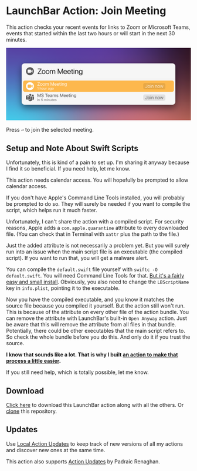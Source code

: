 # LaunchBar Action: Join Meeting

This action checks your recent events for links to Zoom or Microsoft Teams, events that started within the last two hours or will start in the next 30 minutes. 

<img src="01.png" width="648"/>

Press `⏎` to join the selected meeting. 

## Setup and Note About Swift Scripts

Unfortunately, this is kind of a pain to set up. I'm sharing it anyway because I find it so beneficial. If you need help, let me know.

This action needs calendar access. You will hopefully be prompted to allow calendar access.

If you don't have Apple's Command Line Tools installed, you will probably be prompted to do so. They will surely be needed if you want to compile the script, which helps run it much faster. 

Unfortunately, I can't share the action with a compiled script. For security reasons, Apple adds a `com.apple.quarantine` attribute to every downloaded file. (You can check that in Terminal with `‌xattr` plus the path to the file.) 

Just the added attribute is not necessarily a problem yet. But you will surely run into an issue when the main script file is an executable (the compiled script). If you want to run that, you will get a malware alert.

You can compile the `default.swift` file yourself with `swiftc -O default.swift`. You will need Command Line Tools for that. [But it's a fairly easy and small install](https://www.maketecheasier.com/install-command-line-tools-without-xcode/). Obviously, you also need to change the `LBScriptName` key in `info.plist`, pointing it to the executable. 

Now you have the compiled executable, and you know it matches the source file because you compiled it yourself. But the action still won't run. This is because of the attribute on every other file of the action bundle. You can remove the attribute with LaunchBar's built-in `Open Anyway` action. Just be aware that this will remove the attribute from all files in that bundle. Potentially, there could be other executables that the main script refers to. So check the whole bundle before you do this. And only do it if you trust the source. 

**I know that sounds like a lot. That is why I built [an action to make that process a little easier](https://github.com/Ptujec/LaunchBar/tree/master/Compile-Swift-Action#readme).**

If you still need help, which is totally possible, let me know.  

## Download
[Click here](https://github.com/Ptujec/LaunchBar/archive/refs/heads/master.zip) to download this LaunchBar action along with all the others. Or [clone](https://docs.github.com/en/repositories/creating-and-managing-repositories/cloning-a-repository) this repository.

## Updates

Use [Local Action Updates](https://github.com/Ptujec/LaunchBar/tree/master/Local-Action-Updates#launchbar-action-local-action-updates) to keep track of new versions of all my actions and discover new ones at the same time. 

This action also supports [Action Updates](https://renaghan.com/launchbar/action-updates/) by Padraic Renaghan.